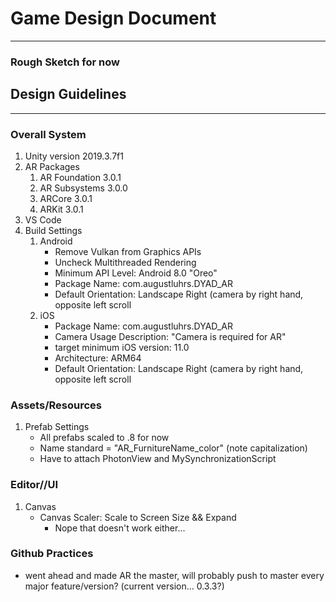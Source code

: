 # Game Design Document
---
### Rough Sketch for now

## Design Guidelines
---
### Overall System
1. Unity version 2019.3.7f1
2. AR Packages
   1. AR Foundation 3.0.1
   2. AR Subsystems 3.0.0
   3. ARCore 3.0.1
   4. ARKit 3.0.1
3. VS Code
4. Build Settings
   1. Android
      - Remove Vulkan from Graphics APIs
      - Uncheck Multithreaded Rendering
      - Minimum API Level: Android 8.0 "Oreo"
      - Package Name: com.augustluhrs.DYAD_AR
      - Default Orientation: Landscape Right (camera by right hand, opposite left scroll
   2. iOS
      - Package Name: com.augustluhrs.DYAD_AR
      - Camera Usage Description: "Camera is required for AR"
      - target minimum iOS version: 11.0
      - Architecture: ARM64
      - Default Orientation: Landscape Right (camera by right hand, opposite left scroll

### Assets/Resources
1. Prefab Settings
   - All prefabs scaled to .8 for now 
   - Name standard = "AR_FurnitureName_color" (note capitalization)
   - Have to attach PhotonView and MySynchronizationScript

### Editor//UI
1. Canvas
   - Canvas Scaler: Scale to Screen Size && Expand
     - Nope that doesn't work either...

### Github Practices
- went ahead and made AR the master, will probably push to master every major feature/version? (current version... 0.3.3?)

